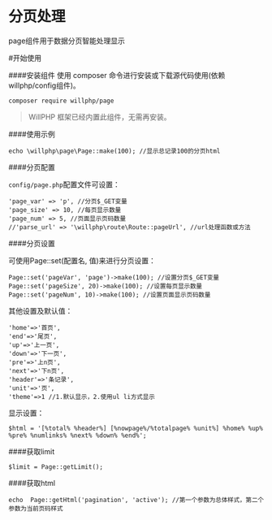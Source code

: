 # 分页处理

page组件用于数据分页智能处理显示

#开始使用

####安装组件
使用 composer 命令进行安装或下载源代码使用(依赖willphp/config组件)。

    composer require willphp/page

> WillPHP 框架已经内置此组件，无需再安装。

####使用示例

    echo \willphp\page\Page::make(100); //显示总记录100的分页html

####分页配置

`config/page.php`配置文件可设置：
	
	'page_var' => 'p', //分页$_GET变量
	'page_size' => 10, //每页显示数量
	'page_num' => 5, //页面显示页码数量
	//'parse_url' => '\willphp\route\Route::pageUrl', //url处理函数或方法	

####分页设置

可使用Page::set(配置名, 值)来进行分页设置：

    Page::set('pageVar', 'page')->make(100); //设置分页$_GET变量
    Page::set('pageSize', 20)->make(100); //设置每页显示数量
    Page::set('pageNum', 10)->make(100); //设置页面显示页码数量

其他设置及默认值：

	'home'=>'首页', 
	'end'=>'尾页', 
	'up'=>'上一页', 
	'down'=>'下一页', 
	'pre'=>'上n页', 
	'next'=>'下n页', 
	'header'=>'条记录', 
	'unit'=>'页',
	'theme'=>1 //1.默认显示，2.使用ul li方式显示

显示设置：

	$html = '[%total% %header%] [%nowpage%/%totalpage% %unit%] %home% %up% %pre% %numlinks% %next% %down% %end%';

####获取limit

	$limit = Page::getLimit();

####获取html

	echo  Page::getHtml('pagination', 'active'); //第一个参数为总体样式，第二个参数为当前页码样式